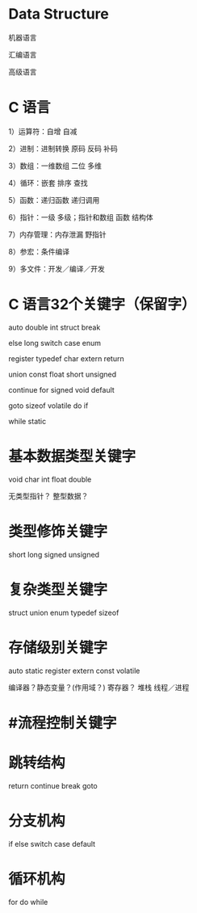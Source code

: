 # Data Structure

机器语言

汇编语言

高级语言


# C 语言

1）运算符：自增 自减

2）进制：进制转换 原码 反码 补码

3）数组：一维数组 二位 多维

4）循环：嵌套 排序 查找

5）函数：递归函数 递归调用

6）指针：一级 多级；指针和数组 函数 结构体

7）内存管理：内存泄漏 野指针

8）参宏：条件编译

9）多文件：开发／编译／开发

# C 语言32个关键字（保留字）

auto double int struct break

else long switch case enum

register typedef char extern return

union const float short unsigned

continue for signed void default

goto sizeof volatile do if

while static

# 基本数据类型关键字

void char int float double

无类型指针？
整型数据？

# 类型修饰关键字

short long signed unsigned

# 复杂类型关键字

struct union enum typedef sizeof

# 存储级别关键字

auto static register extern const volatile

编译器？静态变量？(作用域？) 寄存器？ 堆栈 线程／进程


# #流程控制关键字

# 跳转结构

return continue break goto

# 分支机构

if else switch case default

# 循环机构

for do while
